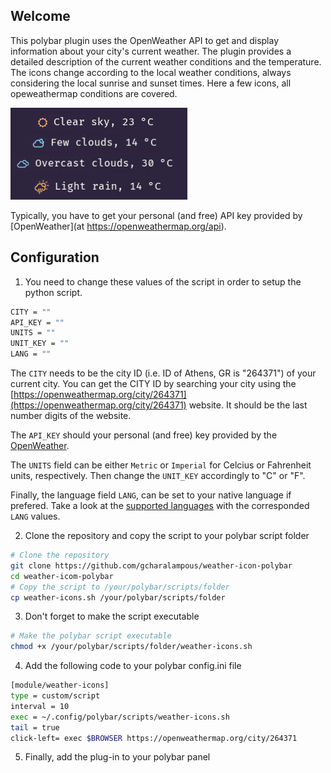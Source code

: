 ## Welcome

This polybar plugin uses the OpenWeather API to get and display information about your city's current weather. The plugin provides a detailed description of the current weather conditions and the temperature. The icons change according to the local weather conditions, always considering the local sunrise and sunset times. Here a few icons, all opeweathermap conditions are covered.

![A few weather icons](weather-icons-all.png)

Typically, you have to get your personal (and free) API key provided by [OpenWeather](at https://openweathermap.org/api).

## Configuration

1. You need to change these values of the script in order to setup the python script.

  ```sh
  CITY = ""
  API_KEY = ""
  UNITS = ""
  UNIT_KEY = ""
  LANG = ""
  ```

The `CITY` needs to be the city ID (i.e. ID of Athens, GR is "264371") of your current city. You can get the CITY ID by searching your city using the [https://openweathermap.org/city/264371](https://openweathermap.org/city/264371) website. It should be the last number digits of the website. 

The `API_KEY` should your personal (and free) key provided by the [OpenWeather](https://openweathermap.org/api).

The `UNITS` field can be either `Metric` or `Imperial` for Celcius or Fahrenheit units, respectively. Then change the `UNIT_KEY` accordingly to "C" or "F".

Finally, the language field `LANG`, can be set to your native language if prefered. Take a look at the [supported languages](https://openweathermap.org/current#multi) with the corresponded `LANG` values.

2. Clone the repository and copy the script to your polybar script folder
  ```sh
  # Clone the repository
  git clone https://github.com/gcharalampous/weather-icon-polybar
  cd weather-icom-polybar
  # Copy the script to /your/polybar/scripts/folder
  cp weather-icons.sh /your/polybar/scripts/folder
  ```
3. Don't forget to make the script executable
  ```sh
  # Make the polybar script executable
  chmod +x /your/polybar/scripts/folder/weather-icons.sh
  ```
4. Add the following code to your polybar config.ini file
  ```sh
  [module/weather-icons]
  type = custom/script
  interval = 10
  exec = ~/.config/polybar/scripts/weather-icons.sh
  tail = true
  click-left= exec $BROWSER https://openweathermap.org/city/264371
 ```
 5. Finally, add the plug-in to your polybar panel
